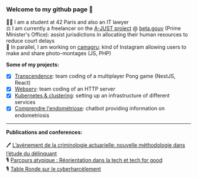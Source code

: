 ### Welcome to my github page 👋

🙋‍♀️ I am a student at 42 Paris and also an IT lawyer <br />
⚖️ I am currently a freelancer on the [A-JUST project](https://github.com/betagouv/a-just) @ [beta.gouv](https://github.com/betagouv) (Prime Minister's Office): assist jurisdictions in allocating their human resources to reduce court delays <br />
🤳 In parallel, I am working on [camagru](https://github.com/JehanneDussert/camagru): kind of Instagram allowing users to make and share photo-montages (JS, PHP) <br />

__Some of my projects:__
- [x] [Transcendence](https://github.com/JehanneDussert/ft_transcendence): team coding of a multiplayer Pong game (NestJS, React)
- [x] [Webserv](https://github.com/JehanneDussert/webserv): team coding of an HTTP server
- [x] [Kubernetes & clustering](https://github.com/JehanneDussert/ft_services): setting up an infrastructure of different services
- [x] [Comprendre l'endométriose](https://www.facebook.com/comprendrelendo): chatbot providing information on endometriosis

---

__Publications and conferences:__ 
<br />
<br />
🖊 [L’avènement de la criminologie actuarielle: nouvelle méthodologie dans l’étude du délinquant](https://medium.com/ai-for-tomorrow/lav%C3%A8nement-de-la-criminologie-actuarielle-nouvelle-m%C3%A9thodologie-dans-l-%C3%A9tude-du-d%C3%A9linquant-af7007a395a5) <br />
🎙 [Parcours atypique : Réorientation dans la tech et tech for good](https://www.youtube.com/watch?v=zpVCbXXHtXU&t=4s&ab_channel=BeMyApp) <br />
🎙 [Table Ronde sur le cyberharcèlement](https://www.youtube.com/watch?v=9DbSmU_b6RY&t=2062s&ab_channel=SheoTechnology) <br />
